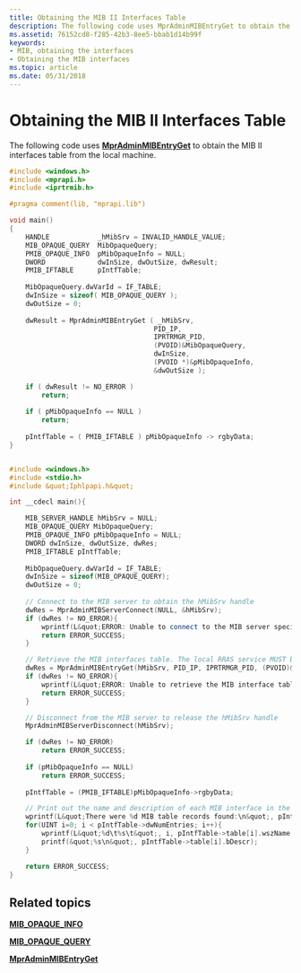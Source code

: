 ```yaml
---
title: Obtaining the MIB II Interfaces Table
description: The following code uses MprAdminMIBEntryGet to obtain the MIB II interfaces table from the local machine.
ms.assetid: 76152cd8-f285-42b3-8ee5-bbab1d14b99f
keywords:
- MIB, obtaining the interfaces
- Obtaining the MIB interfaces
ms.topic: article
ms.date: 05/31/2018
---
```


# Obtaining the MIB II Interfaces Table

The following code uses [**MprAdminMIBEntryGet**](/windows/desktop/api/Mprapi/nf-mprapi-mpradminmibentryget) to obtain the MIB II interfaces table from the local machine.


```C++
#include <windows.h>
#include <mprapi.h>
#include <iprtrmib.h>

#pragma comment(lib, "mprapi.lib")

void main()
{
    HANDLE            _hMibSrv = INVALID_HANDLE_VALUE;  
    MIB_OPAQUE_QUERY  MibOpaqueQuery; 
    PMIB_OPAQUE_INFO  pMibOpaqueInfo = NULL; 
    DWORD             dwInSize, dwOutSize, dwResult; 
    PMIB_IFTABLE      pIntfTable; 
    
    MibOpaqueQuery.dwVarId = IF_TABLE; 
    dwInSize = sizeof( MIB_OPAQUE_QUERY ); 
    dwOutSize = 0; 
    
    dwResult = MprAdminMIBEntryGet ( _hMibSrv, 
                                    PID_IP, 
                                    IPRTRMGR_PID, 
                                    (PVOID)&MibOpaqueQuery, 
                                    dwInSize, 
                                    (PVOID *)&pMibOpaqueInfo, 
                                    &dwOutSize );

    if ( dwResult != NO_ERROR )
        return;
    
    if ( pMibOpaqueInfo == NULL ) 
        return; 
    
    pIntfTable = ( PMIB_IFTABLE ) pMibOpaqueInfo -> rgbyData;
}


#include <windows.h>
#include <stdio.h>
#include &quot;Iphlpapi.h&quot;

int __cdecl main(){

    MIB_SERVER_HANDLE hMibSrv = NULL;  
    MIB_OPAQUE_QUERY MibOpaqueQuery; 
    PMIB_OPAQUE_INFO pMibOpaqueInfo = NULL; 
    DWORD dwInSize, dwOutSize, dwRes; 
    PMIB_IFTABLE pIntfTable; 
    
    MibOpaqueQuery.dwVarId = IF_TABLE; 
    dwInSize = sizeof(MIB_OPAQUE_QUERY); 
    dwOutSize = 0; 
    
    // Connect to the MIB server to obtain the hMibSrv handle
    dwRes = MprAdminMIBServerConnect(NULL, &hMibSrv);    
    if (dwRes != NO_ERROR){
        wprintf(L&quot;ERROR: Unable to connect to the MIB server specified.\n&quot;);
        return ERROR_SUCCESS;
    }

    // Retrieve the MIB interfaces table. The local RRAS service MUST be running or this call will fail.
    dwRes = MprAdminMIBEntryGet(hMibSrv, PID_IP, IPRTRMGR_PID, (PVOID)&MibOpaqueQuery, dwInSize, (PVOID*)&pMibOpaqueInfo, &dwOutSize);
    if (dwRes != NO_ERROR){
        wprintf(L&quot;ERROR: Unable to retrieve the MIB interface table.\n&quot;);
        return ERROR_SUCCESS;
    }

    // Disconnect from the MIB server to release the hMibSrv handle
    MprAdminMIBServerDisconnect(hMibSrv);

    if (dwRes != NO_ERROR)
        return ERROR_SUCCESS;
    
    if (pMibOpaqueInfo == NULL) 
        return ERROR_SUCCESS; 
    
    pIntfTable = (PMIB_IFTABLE)pMibOpaqueInfo->rgbyData;

    // Print out the name and description of each MIB interface in the table
    wprintf(L&quot;There were %d MIB table records found:\n&quot;, pIntfTable->dwNumEntries);
    for(UINT i=0; i < pIntfTable->dwNumEntries; i++){
        wprintf(L&quot;%d\t%s\t&quot;, i, pIntfTable->table[i].wszName, pIntfTable->table[i].bDescr);
        printf(&quot;%s\n&quot;, pIntfTable->table[i].bDescr);
    }

    return ERROR_SUCCESS;
}
```





## Related topics

<dl> <dt>

[**MIB\_OPAQUE\_INFO**](https://docs.microsoft.com/windows/desktop/api/iprtrmib/ns-iprtrmib-mib_opaque_info)
</dt> <dt>

[**MIB\_OPAQUE\_QUERY**](https://docs.microsoft.com/windows/desktop/api/iprtrmib/ns-iprtrmib-mib_opaque_query)
</dt> <dt>

[**MprAdminMIBEntryGet**](/windows/desktop/api/Mprapi/nf-mprapi-mpradminmibentryget)
</dt> </dl>

 

 




